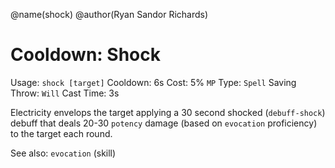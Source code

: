@name(shock)
@author(Ryan Sandor Richards)

# Cooldown: Shock
Usage: `shock [target]`
Cooldown: 6s
Cost: 5% `MP`
Type: `Spell`
Saving Throw: `Will`
Cast Time: 3s

Electricity envelops the target applying a 30 second shocked (`debuff-shock`)
debuff that deals 20-30 `potency` damage (based on `evocation` proficiency) to
the target each round.

See also: `evocation` (skill)
